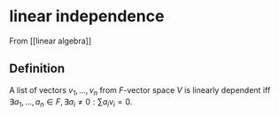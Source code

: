 # linear independence
From [[linear algebra]]

## Definition
A list of vectors $v_{1}, \dots, v_{n}$ from $F$-vector space $V$ is linearly dependent iff $\exists a_{1}, \dots, a_{n} \in F, \exists a_{i} \ne 0: \sum\limits a_{i}v_{i} = 0$.
